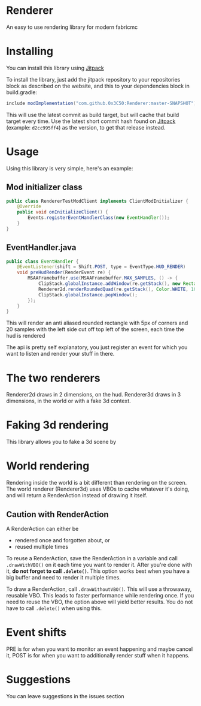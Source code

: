 # Renderer
An easy to use rendering library for modern fabricmc

# Installing
You can install this library using [Jitpack](https://jitpack.io/)

To install the library, just add the jitpack repository to your repositories block as described on the website, and this to your dependencies block in build.gradle:

```groovy
include modImplementation("com.github.0x3C50:Renderer:master-SNAPSHOT")
```
This will use the latest commit as build target, but will cache that build target every time. Use the latest short commit hash found on [Jitpack](https://jitpack.io/#0x3C50/Renderer) (example: `d2cc995ff4`) as the version, to get that release instead.

# Usage
Using this library is very simple, here's an example:

## Mod initializer class
```java
public class RendererTestModClient implements ClientModInitializer {
    @Override
    public void onInitializeClient() {
        Events.registerEventHandlerClass(new EventHandler());
    }
}

```

## EventHandler.java
```java
public class EventHandler {
    @EventListener(shift = Shift.POST, type = EventType.HUD_RENDER)
    void preHudRender(RenderEvent re) {
        MSAAFramebuffer.use(MSAAFramebuffer.MAX_SAMPLES, () -> {
            ClipStack.globalInstance.addWindow(re.getStack(), new Rectangle(20,10,110,110));
            Renderer2d.renderRoundedQuad(re.getStack(), Color.WHITE, 10, 10, 100, 100, 5, 20);
            ClipStack.globalInstance.popWindow();
        });
    }
}
```

This will render an anti aliased rounded rectangle with 5px of corners and 20 samples with the left side cut off top left of the screen, each time the hud is rendered

The api is pretty self explanatory, you just register an event for which you want to listen and render your stuff in there.

# The two renderers
Renderer2d draws in 2 dimensions, on the hud. Renderer3d draws in 3 dimensions, in the world or with a fake 3d context.

# Faking 3d rendering
This library allows you to fake a 3d scene by 
# World rendering
Rendering inside the world is a bit different than rendering on the screen. The world renderer (Renderer3d) uses VBOs to cache whatever it's doing, and will return a RenderAction instead of drawing it itself.

## Caution with RenderAction
A RenderAction can either be
- rendered once and forgotten about, or
- reused multiple times

To reuse a RenderAction, save the RenderAction in a variable and call `.drawWithVBO()` on it each time you want to render it. After you're done with it, **do not forget to call `.delete()`**. This option works best when you have a big buffer and need to render it multiple times.

To draw a RenderAction, call `.drawWithoutVBO()`. This will use a throwaway, reusable VBO. This leads to faster performance while rendering once. If you need to reuse the VBO, the option above will yield better results. You do not have to call `.delete()` when using this.

# Event shifts
PRE is for when you want to monitor an event happening and maybe cancel it, POST is for when you want to additionally render stuff when it happens.

# Suggestions
You can leave suggestions in the issues section